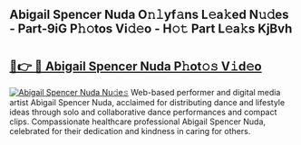 ## Abigail Spencer Nuda O𝚗𝚕yf𝚊ns L𝚎a𝚔ed N𝚞𝚍es - Part-9iG P𝚑𝚘tos Vi𝚍𝚎o - H𝚘𝚝 Part L𝚎a𝚔s KjBvh

# <h2><a href="http://kfccgu.oniu.top/?m=Abigail+Spencer+Nuda">🔗👉 🔴 Abigail Spencer Nuda P𝚑ot𝚘𝚜 V𝚒d𝚎o</a></h2>

[![Abigail Spencer Nuda Nu𝚍e𝚜](https://i.imgur.com/0qMVB7G.gif)](http://kfccgu.oniu.top/?m=Abigail+Spencer+Nuda)
Web-based performer and digital media artist Abigail Spencer Nuda, acclaimed for distributing dance and lifestyle ideas through solo and collaborative dance performances and compact clips. Compassionate healthcare professional Abigail Spencer Nuda, celebrated for their dedication and kindness in caring for others.  

